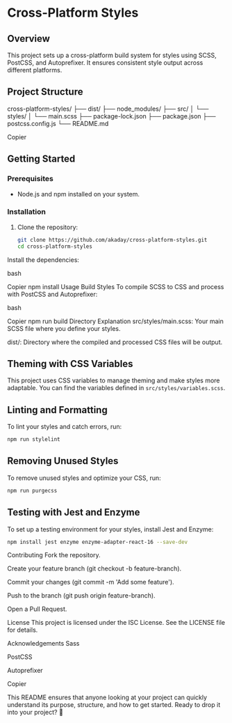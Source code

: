 # Cross-Platform Styles

## Overview
This project sets up a cross-platform build system for styles using SCSS, PostCSS, and Autoprefixer. It ensures consistent style output across different platforms.

## Project Structure
cross-platform-styles/ ├── dist/ ├── node_modules/ ├── src/ │ └── styles/ │ └── main.scss ├── package-lock.json ├── package.json ├── postcss.config.js └── README.md


Copier

## Getting Started

### Prerequisites
- Node.js and npm installed on your system.

### Installation
1. Clone the repository:
   ```bash
   git clone https://github.com/akaday/cross-platform-styles.git
   cd cross-platform-styles
Install the dependencies:

bash

Copier
npm install
Usage
Build Styles
To compile SCSS to CSS and process with PostCSS and Autoprefixer:

bash

Copier
npm run build
Directory Explanation
src/styles/main.scss: Your main SCSS file where you define your styles.

dist/: Directory where the compiled and processed CSS files will be output.

## Theming with CSS Variables
This project uses CSS variables to manage theming and make styles more adaptable. You can find the variables defined in `src/styles/variables.scss`.

## Linting and Formatting
To lint your styles and catch errors, run:

```bash
npm run stylelint
```

## Removing Unused Styles
To remove unused styles and optimize your CSS, run:

```bash
npm run purgecss
```

## Testing with Jest and Enzyme
To set up a testing environment for your styles, install Jest and Enzyme:

```bash
npm install jest enzyme enzyme-adapter-react-16 --save-dev
```

Contributing
Fork the repository.

Create your feature branch (git checkout -b feature-branch).

Commit your changes (git commit -m 'Add some feature').

Push to the branch (git push origin feature-branch).

Open a Pull Request.

License
This project is licensed under the ISC License. See the LICENSE file for details.

Acknowledgements
Sass

PostCSS

Autoprefixer


Copier

This README ensures that anyone looking at your project can quickly understand its purpose, structure, and how to get started. Ready to drop it into your project? 🚀

